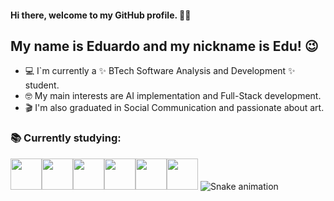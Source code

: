 #### Hi there, welcome to my GitHub profile. 👋🚀
## My name is Eduardo and my nickname is Edu! 😉

- 💻 I`m currently a  ✨ BTech Software Analysis and Development ✨ student.
- 🤓 My main interests are AI implementation and Full-Stack development.
- 🎬 I'm also graduated in Social Communication and passionate about art.

### 📚 Currently studying:

<img src="https://cdn.jsdelivr.net/gh/devicons/devicon@latest/icons/java/java-original-wordmark.svg" width="50" height="50"/><img src="https://cdn.jsdelivr.net/gh/devicons/devicon@latest/icons/python/python-original-wordmark.svg" width="50" height="50"/><img src="https://cdn.jsdelivr.net/gh/devicons/devicon@latest/icons/javascript/javascript-original.svg" width="50" height="50"/><img src="https://cdn.jsdelivr.net/gh/devicons/devicon@latest/icons/html5/html5-original-wordmark.svg" width="50" height="50"/><img src="https://cdn.jsdelivr.net/gh/devicons/devicon@latest/icons/css3/css3-original-wordmark.svg" width="50" height="50"/><img src="https://cdn.jsdelivr.net/gh/devicons/devicon@latest/icons/git/git-original.svg" width="50" height="50"/>
![Snake animation](https://github.com/eduardocorgos/eduardocorgos/blob/output/github-contribution-grid-snake.svg)




<!--
<div>
<a href="https://github.com/eduardocorgos">
<img loading="lazy" height="180em" src="https://github-readme-stats.vercel.app/api/top-langs/?username=eduardocorgos&layout=compact&langs_count=7&theme=dracula"/>
<img loading="lazy" height="180em" src="https://github-readme-stats.vercel.app/api?username=eduardocorgos&show_icons=true&theme=dracula&include_all_commits=true&count_private=true"/>
</div>

**eduardocorgos/eduardocorgos** is a ✨ _special_ ✨ repository because its `README.md` (this file) appears on your GitHub profile.

Here are some ideas to get you started:

- 🔭 I’m currently working on ...
- 🌱 I’m currently learning ...
- 👯 I’m looking to collaborate on ...
- 🤔 I’m looking for help with ...
- 💬 Ask me about ...
- 📫 How to reach me: ...
- 😄 Pronouns: ...
- ⚡ Fun fact: ...
-->
